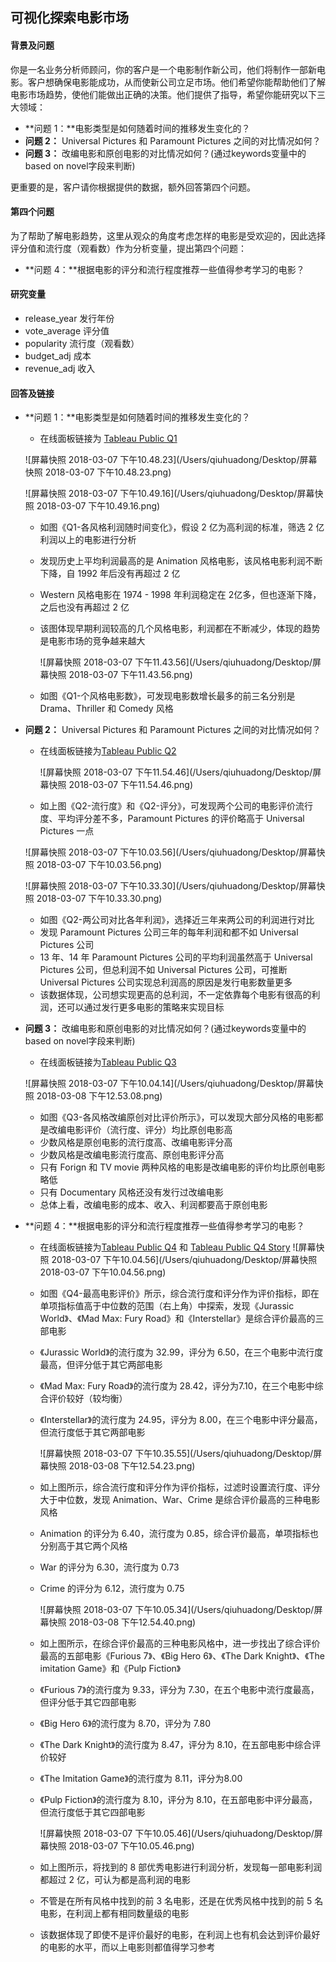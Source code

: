 ## 可视化探索电影市场

#### 背景及问题

你是一名业务分析师顾问，你的客户是一个电影制作新公司，他们将制作一部新电影。客户想确保电影能成功，从而使新公司立足市场。他们希望你能帮助他们了解电影市场趋势，使他们能做出正确的决策。他们提供了指导，希望你能研究以下三大领域：

- **问题 1：**电影类型是如何随着时间的推移发生变化的？
- **问题 2：** Universal Pictures 和 Paramount Pictures 之间的对比情况如何？
- **问题 3：** 改编电影和原创电影的对比情况如何？(通过keywords变量中的based on novel字段来判断)

更重要的是，客户请你根据提供的数据，额外回答第四个问题。

#### 第四个问题

为了帮助了解电影趋势，这里从观众的角度考虑怎样的电影是受欢迎的，因此选择评分值和流行度（观看数）作为分析变量，提出第四个问题：

- **问题 4：**根据电影的评分和流行程度推荐一些值得参考学习的电影？

#### 研究变量

- release_year 发行年份
- vote_average 评分值
- popularity 流行度（观看数）
- budget_adj 成本
- revenue_adj 收入

#### 回答及链接

- **问题 1：**电影类型是如何随着时间的推移发生变化的？

  - 在线面板链接为 [Tableau Public Q1](https://public.tableau.com/profile/.10216883#!/vizhome/P3-Lab/Q1)

  ![屏幕快照 2018-03-07 下午10.48.23](/Users/qiuhuadong/Desktop/屏幕快照 2018-03-07 下午10.48.23.png)

  ![屏幕快照 2018-03-07 下午10.49.16](/Users/qiuhuadong/Desktop/屏幕快照 2018-03-07 下午10.49.16.png)

  - 如图《Q1-各风格利润随时间变化》，假设 2 亿为高利润的标准，筛选 2 亿利润以上的电影进行分析
  - 发现历史上平均利润最高的是 Animation 风格电影，该风格电影利润不断下降，自 1992 年后没有再超过 2 亿
  - Western 风格电影在 1974 - 1998 年利润稳定在 2亿多，但也逐渐下降，之后也没有再超过 2 亿
  - 该图体现早期利润较高的几个风格电影，利润都在不断减少，体现的趋势是电影市场的竞争越来越大

    ![屏幕快照 2018-03-07 下午11.43.56](/Users/qiuhuadong/Desktop/屏幕快照 2018-03-07 下午11.43.56.png)
  - 如图《Q1-个风格电影数》，可发现电影数增长最多的前三名分别是 Drama、Thriller 和 Comedy 风格


- **问题 2：** Universal Pictures 和 Paramount Pictures 之间的对比情况如何？

  - 在线面板链接为[Tableau Public Q2](https://public.tableau.com/profile/.10216883#!/vizhome/P3-Lab/Q2)

    ![屏幕快照 2018-03-07 下午11.54.46](/Users/qiuhuadong/Desktop/屏幕快照 2018-03-07 下午11.54.46.png)

  - 如上图《Q2-流行度》和《Q2-评分》，可发现两个公司的电影评价流行度、平均评分差不多，Paramount Pictures 的评价略高于 Universal Pictures 一点

  ![屏幕快照 2018-03-07 下午10.03.56](/Users/qiuhuadong/Desktop/屏幕快照 2018-03-07 下午10.03.56.png)

  ![屏幕快照 2018-03-07 下午10.33.30](/Users/qiuhuadong/Desktop/屏幕快照 2018-03-07 下午10.33.30.png)

  - 如图《Q2-两公司对比各年利润》，选择近三年来两公司的利润进行对比
  - 发现 Paramount Pictures 公司三年的每年利润和都不如 Universal Pictures 公司
  - 13 年、14 年 Paramount Pictures 公司的平均利润虽然高于 Universal Pictures 公司，但总利润不如 Universal Pictures 公司，可推断 Universal Pictures 公司实现总利润高的原因是发行电影数量更多
  - 该数据体现，公司想实现更高的总利润，不一定依靠每个电影有很高的利润，还可以通过发行更多电影的策略来实现目标



- **问题 3：** 改编电影和原创电影的对比情况如何？(通过keywords变量中的based on novel字段来判断)

  - 在线面板链接为[Tableau Public Q3](https://public.tableau.com/profile/.10216883#!/vizhome/P3-Lab/Q3)

  ![屏幕快照 2018-03-07 下午10.04.14](/Users/qiuhuadong/Desktop/屏幕快照 2018-03-08 下午12.53.08.png)

  - 如图《Q3-各风格改编原创对比评价所示》，可以发现大部分风格的电影都是改编电影评价（流行度、评分）均比原创电影高
  - 少数风格是原创电影的流行度高、改编电影评分高
  - 少数风格是改编电影流行度高、原创电影评分高
  - 只有 Forign 和 TV movie 两种风格的电影是改编电影的评价均比原创电影略低
  - 只有 Documentary 风格还没有发行过改编电影
  - 总体上看，改编电影的成本、收入、利润都要高于原创电影


- **问题 4：**根据电影的评分和流行程度推荐一些值得参考学习的电影？
  - 在线面板链接为[Tableau Public Q4](https://public.tableau.com/profile/.10216883#!/vizhome/P3-Lab/Q4) 和 [Tableau Public Q4 Story](https://public.tableau.com/views/P3-Lab/Q4Story?:embed=y&:display_count=yes&publish=yes)
    ![屏幕快照 2018-03-07 下午10.04.56](/Users/qiuhuadong/Desktop/屏幕快照 2018-03-07 下午10.04.56.png)

  - 如图《Q4-最高电影评价》所示，综合流行度和评分作为评价指标，即在单项指标值高于中位数的范围（右上角）中探索，发现《Jurassic World》、《Mad Max: Fury Road》和《Interstellar》是综合评价最高的三部电影

  - 《Jurassic World》的流行度为 32.99，评分为 6.50，在三个电影中流行度最高，但评分低于其它两部电影

  - 《Mad Max: Fury Road》的流行度为 28.42，评分为7.10，在三个电影中综合评价较好（较均衡）

  - 《Interstellar》的流行度为 24.95，评分为 8.00，在三个电影中评分最高，但流行度低于其它两部电影

    ![屏幕快照 2018-03-07 下午10.35.55](/Users/qiuhuadong/Desktop/屏幕快照 2018-03-08 下午12.54.23.png)

  - 如上图所示，综合流行度和评分作为评价指标，过滤时设置流行度、评分大于中位数，发现 Animation、War、Crime 是综合评价最高的三种电影风格

  - Animation 的评分为 6.40，流行度为 0.85，综合评价最高，单项指标也分别高于其它两个风格

  - War 的评分为 6.30，流行度为 0.73

  - Crime 的评分为 6.12，流行度为 0.75

    ![屏幕快照 2018-03-07 下午10.05.34](/Users/qiuhuadong/Desktop/屏幕快照 2018-03-08 下午12.54.40.png)

  - 如上图所示，在综合评价最高的三种电影风格中，进一步找出了综合评价最高的五部电影《Furious 7》、《Big Hero 6》、《The Dark Knight》、《The imitation Game》和《Pulp Fiction》

  - 《Furious 7》的流行度为 9.33，评分为 7.30，在五个电影中流行度最高，但评分低于其它四部电影

  - 《Big Hero 6》的流行度为 8.70，评分为 7.80

  - 《The Dark Knight》的流行度为 8.47，评分为 8.10，在五部电影中综合评价较好

  - 《The Imitation Game》的流行度为 8.11，评分为8.00

  - 《Pulp Fiction》的流行度为 8.10，评分为 8.10，在五部电影中评分最高，但流行度低于其它四部电影

    ![屏幕快照 2018-03-07 下午10.05.46](/Users/qiuhuadong/Desktop/屏幕快照 2018-03-07 下午10.05.46.png)

  - 如上图所示，将找到的 8 部优秀电影进行利润分析，发现每一部电影利润都超过 2 亿，可认为都是高利润的电影

  - 不管是在所有风格中找到的前 3 名电影，还是在优秀风格中找到的前 5 名电影，在利润上都有相同数量级的电影

  - 该数据体现了即使不是评价最好的电影，在利润上也有机会达到评价最好的电影的水平，而以上电影则都值得学习参考




